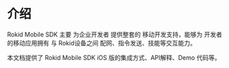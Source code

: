 # 介绍

Rokid Mobile SDK 主要 为企业开发者 提供整套的 移动开发支持，能够为 开发者的移动应用拥有 与 Rokid设备之间 配网、指令发送、技能等交互能力。 

本文档提供了 Rokid Mobile SDK iOS 版的集成方式、API解释、Demo 代码等。

